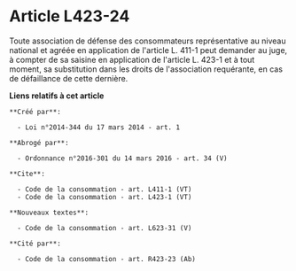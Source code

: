 # Article L423-24

Toute association de défense des consommateurs représentative au niveau national et agréée en application de l'article L.
411-1 peut demander au juge, à compter de sa saisine en application de l'article L. 423-1 et à tout moment, sa substitution
dans les droits de l'association requérante, en cas de défaillance de cette dernière.

**Liens relatifs à cet article**

	**Créé par**:

	  - Loi n°2014-344 du 17 mars 2014 - art. 1

	**Abrogé par**:

	  - Ordonnance n°2016-301 du 14 mars 2016 - art. 34 (V)

	**Cite**:

	  - Code de la consommation - art. L411-1 (VT)
	  - Code de la consommation - art. L423-1 (VT)

	**Nouveaux textes**:

	  - Code de la consommation - art. L623-31 (V)

	**Cité par**:

	  - Code de la consommation - art. R423-23 (Ab)
